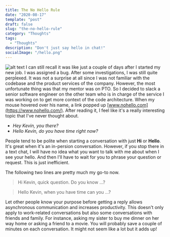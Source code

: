 ```yaml
---
title: The No Hello Rule
date: "2020-08-17"
template: "post"
draft: false
slug: "the-no-hello-rule"
category: "Thoughts"
tags:
  - "Thoughts"
description: "Don't just say hello in chat!"
socialImage: "/hello.png"
---
```

![alt text](/hello.png "Hello")
I can still recall it was like just a couple of days after I started my new job. I was assigned a bug. After some investigations, I was still quite perplexed. It was not a surprise at all since I was not familiar with the codebase and the product services of the company. However, the most unfortunate thing was that my mentor was on PTO. So I decided to slack a senior software engineer on the other team who is in charge of the service I was working on to get more context of the code architecture. When my mouse hovered over his name, a link popped up [www.nohello.com](https://www.nohello.com/). After reading it, I feel like it's a really interesting topic that I've never thought about.

- _Hey Kevin, you there?_
- _Hello Kevin, do you have time right now?_

People tend to be polite when starting a conversation with just __Hi__ or __Hello__. It's great when it's an in-persion conversation. However, if you stop there in a text chat, I will have no idea what you want to talk with me about when I see your hello. And then I'll have to wait for you to phrase your question or request. This is just inefficient.

The following two lines are pretty much my go-to now.
> Hi Kevin, quick question. Do you know ...?

> Hello Kevin, when you have time can you ...?

Let other people know your purpose before getting a reply allows asynchronous communication and increases productivity. This doesn't only apply to work-related conversations but also some conversations with friends and family. For instance, asking my sister to buy me dinner on her way home or asking a friend to a movie. You will probably save a couple of minutes on each conversation. It might not seem like a lot but it adds up!